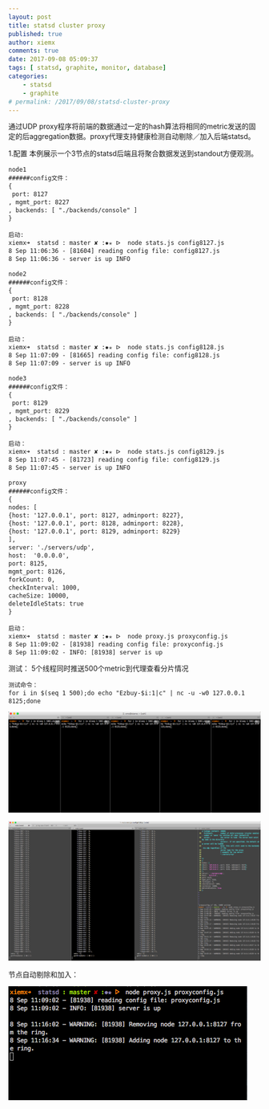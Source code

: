 ```yaml
---
layout: post
title: statsd cluster proxy
published: true
author: xiemx
comments: true
date: 2017-09-08 05:09:37
tags: [ statsd, graphite, monitor, database]
categories:
    - statsd
    - graphite
# permalink: /2017/09/08/statsd-cluster-proxy
---
```

通过UDP proxy程序将前端的数据通过一定的hash算法将相同的metric发送的固定的后aggregation数据。proxy代理支持健康检测自动剔除／加入后端statsd。

1.配置
本例展示一个3节点的statsd后端且将聚合数据发送到standout方便观测。

```
node1
######config文件：
{
 port: 8127
, mgmt_port: 8227
, backends: [ "./backends/console" ]
}

启动:
xiemx➜  statsd : master ✘ :✹✭ ᐅ  node stats.js config8127.js
8 Sep 11:06:36 - [81604] reading config file: config8127.js
8 Sep 11:06:36 - server is up INFO
```
```
node2
######config文件：
{
 port: 8128
, mgmt_port: 8228
, backends: [ "./backends/console" ]
}

启动：
xiemx➜  statsd : master ✘ :✹✭ ᐅ  node stats.js config8128.js
8 Sep 11:07:09 - [81665] reading config file: config8128.js
8 Sep 11:07:09 - server is up INFO
```
```
node3
######config文件：
{
 port: 8129
, mgmt_port: 8229
, backends: [ "./backends/console" ]
}

启动：
xiemx➜  statsd : master ✘ :✹✭ ᐅ  node stats.js config8129.js
8 Sep 11:07:45 - [81723] reading config file: config8129.js
8 Sep 11:07:45 - server is up INFO
```
```
proxy
######config文件：
{
nodes: [
{host: '127.0.0.1', port: 8127, adminport: 8227},
{host: '127.0.0.1', port: 8128, adminport: 8228},
{host: '127.0.0.1', port: 8129, adminport: 8229}
],
server: './servers/udp',
host:  '0.0.0.0',
port: 8125,
mgmt_port: 8126,
forkCount: 0,
checkInterval: 1000,
cacheSize: 10000,
deleteIdleStats: true
}

启动：
xiemx➜  statsd : master ✘ :✹✭ ᐅ  node proxy.js proxyconfig.js
8 Sep 11:09:02 - [81938] reading config file: proxyconfig.js
8 Sep 11:09:02 - INFO: [81938] server is up
```

测试：
5个线程同时推送500个metric到代理查看分片情况

```
测试命令：
for i in $(seq 1 500);do echo "Ezbuy-$i:1|c" | nc -u -w0 127.0.0.1 8125;done
```

![img](/images/img_59b269634a216.png)

![img](/images/img_59b2697b89208.png)

节点自动剔除和加入：

![img](/images/img_59b2698d5658f.png)

